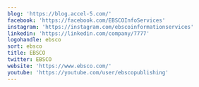```yaml
---
blog: 'https://blog.accel-5.com/'
facebook: 'https://facebook.com/EBSCOInfoServices'
instagram: 'https://instagram.com/ebscoinformationservices'
linkedin: 'https://linkedin.com/company/7777'
logohandle: ebsco
sort: ebsco
title: EBSCO
twitter: EBSCO
website: 'https://www.ebsco.com/'
youtube: 'https://youtube.com/user/ebscopublishing'
---
```

